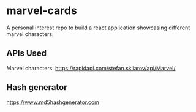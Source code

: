 # marvel-cards
A personal interest repo to build a react application showcasing different marvel characters.

## APIs Used
Marvel characters: https://rapidapi.com/stefan.skliarov/api/Marvel/


## Hash generator
https://www.md5hashgenerator.com
